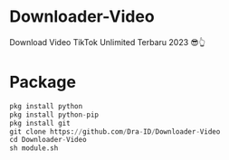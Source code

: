 # Downloader-Video
Download Video TikTok Unlimited Terbaru 2023 😎👆

# Package
```python
pkg install python
pkg install python-pip
pkg install git
git clone https://github.com/Dra-ID/Downloader-Video
cd Downloader-Video
sh module.sh
```
